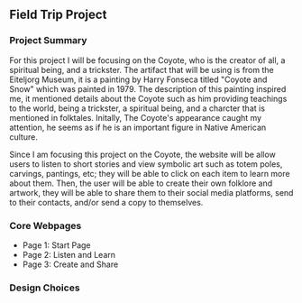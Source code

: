 ## Field Trip Project
### Project Summary 
For this project I will be focusing on the Coyote, who is the creator of all, a spiritual being, and a trickster. The artifact that will be using is from the Eiteljorg Museum, it is a painting by Harry Fonseca titled "Coyote and Snow" which was painted in 1979. The description of this painting inspired me, it mentioned details about the Coyote such as him providing teachings to the world, being a trickster, a spiritual being, and a charcter that is mentioned in folktales. Initally, The Coyote's appearance caught my attention, he seems as if he is an important figure in Native American culture. 

Since I am focusing this project on the Coyote, the website will be allow users to listen to short stories and view symbolic art such as totem poles, carvings, pantings, etc; they will be able to click on each item to learn more about them. Then, the user will be able to create their own folklore and artwork, they will be able to share them to their social media platforms, send to their contacts, and/or send a copy to themselves. 
### Core Webpages
* Page 1: Start Page
* Page 2: Listen and Learn 
* Page 3: Create and Share 
### Design Choices 

